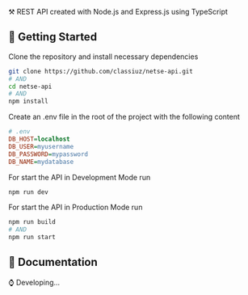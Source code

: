 ⚒️ REST API created with Node.js and Express.js using TypeScript

## 🚀 Getting Started

Clone the repository and install necessary dependencies

```bash
git clone https://github.com/classiuz/netse-api.git
# AND
cd netse-api
# AND
npm install
```

Create an .env file in the root of the project with the following content

```ini
# .env
DB_HOST=localhost
DB_USER=myusername
DB_PASSWORD=mypassword
DB_NAME=mydatabase
```

For start the API in Development Mode run

```bash
npm run dev
```

For start the API in Production Mode run

```bash
npm run build 
# AND
npm run start
```

## 📖 Documentation

⌚ Developing...